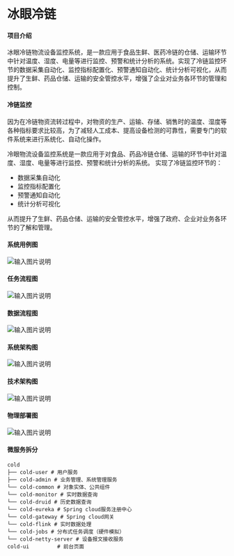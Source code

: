 # 冰眼冷链

#### 项目介绍
冰眼冷链物流设备监控系统，是一款应用于食品生鲜、医药冷链的仓储、运输环节中针对温度、湿度、电量等进行监控、预警和统计分析的系统。实现了冷链监控环节的数据采集自动化、监控指标配置化、预警通知自动化、统计分析可视化，从而提升了生鲜、药品仓储、运输的安全管控水平，增强了企业对业务各环节的管理和控制。

#### 冷链监控
因为在冷链物资流转过程中，对物资的生产、运输、存储、销售时的温度、湿度等各种指标要求比较高，为了减轻人工成本、提高设备检测的可靠性，需要专门的软件系统来进行系统化、自动化操作。

冷眼物流设备监控系统是一款应用于对食品、药品冷链仓储、运输的环节中针对温度、湿度、电量等进行监控、预警和统计分析的系统。
实现了冷链监控环节的：

- 数据采集自动化
- 监控指标配置化
- 预警通知自动化
- 统计分析可视化

从而提升了生鲜、药品仓储、运输的安全管控水平，增强了政府、企业对业务各环节的了解和管理。

#### 系统用例图

![输入图片说明](https://images.gitee.com/uploads/images/2020/1010/103630_d143b566_800553.png "屏幕截图.png")

#### 任务流程图

![输入图片说明](https://images.gitee.com/uploads/images/2020/1010/103650_bdf1fd98_800553.png "屏幕截图.png")

#### 数据流程图

![输入图片说明](https://images.gitee.com/uploads/images/2020/1010/103707_487891f6_800553.png "屏幕截图.png")

#### 系统架构图 

![输入图片说明](https://images.gitee.com/uploads/images/2020/1010/103609_77a6ce43_800553.png "屏幕截图.png")

#### 技术架构图

![输入图片说明](https://images.gitee.com/uploads/images/2020/1010/103756_08cb8093_800553.png "屏幕截图.png")

#### 物理部署图

![输入图片说明](https://images.gitee.com/uploads/images/2020/1010/103814_dbd2081e_800553.png "屏幕截图.png")

#### 微服务拆分

```
cold
├── cold-user # 用户服务
├── cold-admin # 业务管理、系统管理服务
└── cold-common # 对象实体、公共组件
└── cold-monitor # 实时数据查询
└── cold-druid # 历史数据查询
└── cold-eureka # Spring cloud服务注册中心
└── cold-gateway # Spring cloud网关
└── cold-flink # 实时数据处理
└── cold-jobs # 分布式任务调度（硬件模拟）
└── cold-netty-server # 设备报文接收服务
cold-ui         # 前台页面
```

